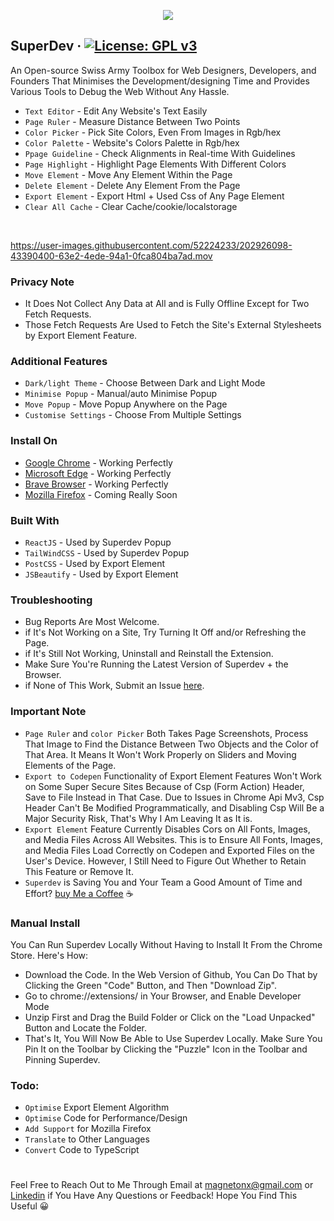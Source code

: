 <p align="center">
  <img src="https://github.com/twoabd/superdev/blob/main/screenshots/github/1.png">
</p>

## SuperDev &middot; [![License: GPL v3](https://img.shields.io/badge/License-GPLv3-blue.svg)](https://www.gnu.org/licenses/gpl-3.0)

An Open-source Swiss Army Toolbox for Web Designers, Developers, and Founders That Minimises the Development/designing Time and Provides Various Tools to Debug the Web Without Any Hassle.

* ```Text Editor``` - Edit Any Website's Text Easily
* ```Page Ruler``` - Measure Distance Between Two Points
* ```Color Picker``` - Pick Site Colors, Even From Images in Rgb/hex
* ```Color Palette``` - Website's Colors Palette in Rgb/hex
* ```Ppage Guideline``` - Check Alignments in Real-time With Guidelines
* ```Page Highlight``` - Highlight Page Elements With Different Colors
* ```Move Element``` - Move Any Element Within the Page
* ```Delete Element``` - Delete Any Element From the Page
* ```Export Element``` - Export Html + Used Css of Any Page Element
* ```Clear All Cache``` - Clear Cache/cookie/localstorage
<br>

https://user-images.githubusercontent.com/52224233/202926098-43390400-63e2-4ede-94a1-0fca804ba7ad.mov

### Privacy Note
* It Does Not Collect Any Data at All and is Fully Offline Except for Two Fetch Requests.
* Those Fetch Requests Are Used to Fetch the Site's External Stylesheets by Export Element Feature.

### Additional Features
* ```Dark/light Theme``` - Choose Between Dark and Light Mode
* ```Minimise Popup``` - Manual/auto Minimise Popup
* ```Move Popup``` - Move Popup Anywhere on the Page
* ```Customise Settings``` - Choose From Multiple Settings

### Install On
* [Google Chrome](https://chrome.google.com/webstore/detail/superdev/jlkikimlceonbmfjieipbonnglnlchhl) - Working Perfectly
* [Microsoft Edge](https://chrome.google.com/webstore/detail/superdev/jlkikimlceonbmfjieipbonnglnlchhl) - Working Perfectly
* [Brave Browser](https://chrome.google.com/webstore/detail/superdev/jlkikimlceonbmfjieipbonnglnlchhl) - Working Perfectly
* [Mozilla Firefox]() - Coming Really Soon<br>

### Built With
* ```ReactJS``` - Used by Superdev Popup
* ```TailWindCSS``` - Used by Superdev Popup
* ```PostCSS``` - Used by Export Element
* ```JSBeautify``` - Used by Export Element

### Troubleshooting
* Bug Reports Are Most Welcome.
* if It's Not Working on a Site, Try Turning It Off and/or Refreshing the Page.
* if It's Still Not Working, Uninstall and Reinstall the Extension.
* Make Sure You're Running the Latest Version of Superdev + the Browser.
* if None of This Work, Submit an Issue [here](Https://github.com/twoabd/superdev/issues/new).

### Important Note
* ```Page Ruler``` and ```color Picker``` Both Takes Page Screenshots, Process That Image to Find the Distance Between Two Objects and the Color of That Area. It Means It Won't Work Properly on Sliders and Moving Elements of the Page.
* ```Export to Codepen``` Functionality of Export Element Features Won't Work on Some Super Secure Sites Because of Csp (Form Action) Header, Save to File Instead in That Case. Due to Issues in Chrome Api Mv3, Csp Header Can't Be Modified Programmatically, and Disabling Csp Will Be a Major Security Risk, That's Why I Am Leaving It as It is.
* ```Export Element``` Feature Currently Disables Cors on All Fonts, Images, and Media Files Across All Websites. This is to Ensure All Fonts, Images, and Media Files Load Correctly on Codepen and Exported Files on the User's Device. However, I Still Need to Figure Out Whether to Retain This Feature or Remove It.
* ```Superdev``` is Saving You and Your Team a Good Amount of Time and Effort? [buy Me a Coffee](Https://www.buymeacoffee.com/abdollah) ☕

### Manual Install
You Can Run Superdev Locally Without Having to Install It From the Chrome Store. Here's How:

* Download the Code. In the Web Version of Github, You Can Do That by Clicking the Green "Code" Button, and Then "Download Zip".
* Go to chrome://extensions/ in Your Browser, and Enable Developer Mode
* Unzip First and Drag the Build Folder or Click on the "Load Unpacked" Button and Locate the Folder.
* That's It, You Will Now Be Able to Use Superdev Locally. Make Sure You Pin It on the Toolbar by Clicking the "Puzzle" Icon in the Toolbar and Pinning Superdev.

### Todo:
* ```Optimise``` Export Element Algorithm
* ```Optimise``` Code for Performance/Design
* ```Add Support``` for Mozilla Firefox
* ```Translate``` to Other Languages
* ```Convert``` Code to TypeScript

#
Feel Free to Reach Out to Me Through Email at magnetonx@gmail.com or [Linkedin](https://www.linkedin.com/in/abdullahchoudhary/) if You Have Any Questions or Feedback! Hope You Find This Useful 😀
